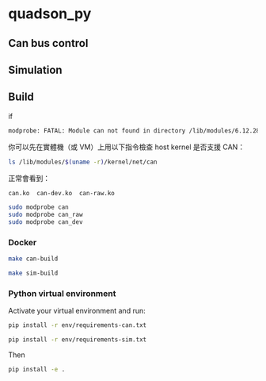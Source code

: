 # quadson_py

## Can bus control

## Simulation

## Build

if

```sh
modprobe: FATAL: Module can not found in directory /lib/modules/6.12.28-1-lts
```

你可以先在實體機（或 VM）上用以下指令檢查 host kernel 是否支援 CAN：

```sh
ls /lib/modules/$(uname -r)/kernel/net/can
```

正常會看到：

```sh
can.ko  can-dev.ko  can-raw.ko
```

```sh
sudo modprobe can
sudo modprobe can_raw
sudo modprobe can_dev
```

### Docker

```sh
make can-build
```

```sh
make sim-build
```

### Python virtual environment

Activate your virtual environment and run:

```sh
pip install -r env/requirements-can.txt
```

```sh
pip install -r env/requirements-sim.txt
```

Then

```sh
pip install -e .
```
